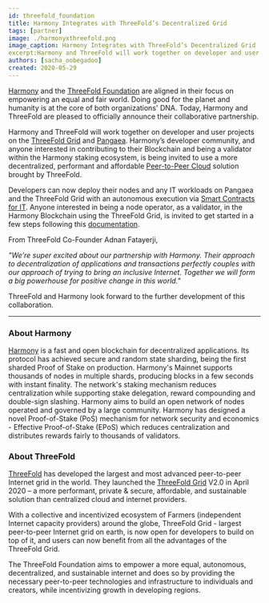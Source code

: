 ```yaml
---
id: threefold_foundation
title: Harmony Integrates with ThreeFold’s Decentralized Grid
tags: [partner]
image: ./harmonyxthreefold.png
image_caption: Harmony Integrates with ThreeFold’s Decentralized Grid
excerpt:Harmony and ThreeFold will work together on developer and user projects on the [ThreeFold Grid](https://wiki.threefold.io/#/grid_why) and [Pangaea](https://docs.harmony.one/pangaea/). Harmony’s developer community, and anyone interested in contributing to their Blockchain and being a validator within the Harmony staking ecosystem, is being invited to use a more decentralized, performant and affordable [Peer-to-Peer Cloud](https://cloud.threefold.io/) solution brought by ThreeFold. 
authors: [sacha_oobegadoo]
created: 2020-05-29
---
```


[Harmony](https://www.harmony.one) and the [ThreeFold Foundation](https://threefold.io) are aligned in their focus on empowering an equal and fair world. Doing good for the planet and humanity is at the core of both organizations' DNA. Today, Harmony and ThreeFold are pleased to officially announce their collaborative partnership.

Harmony and ThreeFold will work together on developer and user projects on the [ThreeFold Grid](https://wiki.threefold.io/#/grid_why) and [Pangaea](https://docs.harmony.one/pangaea/). Harmony’s developer community, and anyone interested in contributing to their Blockchain and being a validator within the Harmony staking ecosystem, is being invited to use a more decentralized, performant and affordable [Peer-to-Peer Cloud](https://cloud.threefold.io/) solution brought by ThreeFold.

Developers can now deploy their nodes and any IT workloads on Pangaea and the ThreeFold Grid with an autonomous execution via [Smart Contracts for IT](https://sdk.threefold.io/#/smart_contract).  Anyone interested in being a node operator, as a validator, in the Harmony Blockchain using the ThreeFold Grid, is invited to get started in a few steps following this [documentation](https://forum.threefold.io/t/setting-up-a-harmony-node-on-the-threefold-grid/476).

From ThreeFold Co-Founder Adnan Fatayerji,

*"We’re super excited about our partnership with Harmony. Their approach to decentralization of applications and transactions perfectly couples with our approach of trying to bring an inclusive Internet. Together we will form a big powerhouse for positive change in this world."*

ThreeFold and Harmony look forward to the further development of this collaboration.

---

### About Harmony

[Harmony](https://www.harmony.one) is a fast and open blockchain for decentralized applications. Its protocol has achieved secure and random state sharding, being the first sharded Proof of Stake on production. Harmony's Mainnet supports thousands of nodes in multiple shards, producing blocks in a few seconds with instant finality. The network's staking mechanism reduces centralization while supporting stake delegation, reward compounding and double-sign slashing. Harmony aims to build an open network of nodes operated and governed by a large community. Harmony has designed a novel Proof-of-Stake (PoS) mechanism for network security and economics - Effective Proof-of-Stake (EPoS) which reduces centralization and distributes rewards fairly to thousands of validators.

### About ThreeFold

[ThreeFold](https://threefold.io) has developed the largest and most advanced peer-to-peer Internet grid in the world.  They launched the [ThreeFold Grid](https://threefold.io/capacity.html) V2.0 in  April 2020 – a  more performant, private & secure, affordable, and sustainable solution than centralized cloud and internet providers. 

With a collective and incentivized ecosystem of Farmers (independent Internet capacity providers) around the globe, ThreeFold Grid - largest peer-to-peer Internet grid on earth, is now open for developers to build on top of it,  and users can now benefit from all the advantages of the ThreeFold Grid.

The ThreeFold Foundation aims to empower a more equal, autonomous, decentralized,  and sustainable internet and does so  by providing the necessary peer-to-peer technologies and infrastructure to individuals and creators, while incentivizing growth in developing regions.
